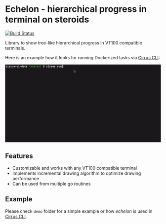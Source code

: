 # Echelon - hierarchical progress in terminal on steroids

[![Build Status](https://api.cirrus-ci.com/github/cirruslabs/echelon.svg)](https://cirrus-ci.com/github/cirruslabs/echelon)

Library to show tree-like hierarchical progress in VT100 compatible terminals.

Here is an example how it looks for running Dockerized tasks via [Cirrus CLI](https://github/cirruslabs/cirrus-cli):

![Cirrus CLI Demo](images/cirrus-cli-demo.gif)

## Features

* Customizable and works with any VT100 compatible terminal
* Implements incremental drawing algorithm to optimize drawing performance
* Can be used from multiple go routines

## Example

Please check `demo` folder for a simple example or how *echelon* is used in [Cirrus CLI](https://github/cirruslabs/cirrus-cli).
